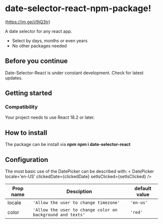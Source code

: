 # date-selector-react-npm-package!

(https://im.ge/i/9jQ3tr)

A date selector for any react app.

- Select by days, months or even years
- No other packages needed

## Before you continue

Date-Selector-React is under constant development. Check for latest updates.

## Getting started

### Compatibility

Your project needs to use React 18.2 or later.

## How to install

The package can be install via **_npm_**
**npm i date-selector-react**

## Configuration

The most basic use of the DatePicker can be described with:
< DatePicker locale='en-US' clickedDate={clickedDate} setIsClicked={setIsClicked} />

| Prop name | Desciption                                                 | default value |
| --------- | ---------------------------------------------------------- | ------------- |
| locale    | `'Allow the user to change timezone'`                      | `'en-us'`     |
| color     | `'Allow the user to change color on background and texts'` | `'red'`       |
